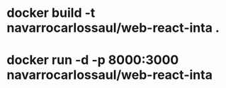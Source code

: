 <!-- Crear la imagen de mi app en un contenedor docker -->
# docker build -t navarrocarlossaul/web-react-inta .

<!-- Correr docker en el puerto 8000 -->
# docker run -d -p 8000:3000 navarrocarlossaul/web-react-inta
